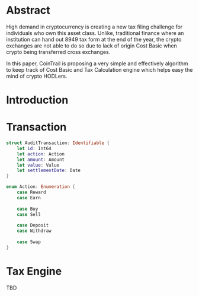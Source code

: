 # Abstract
High demand in cryptocurrency is creating a new tax filing challenge for individuals who own this asset class. Unlike, traditional finance where an institution can hand out 8949 tax form at the end of the year, the crypto exchanges are not able to do so due to lack of origin Cost Basic when crypto being transferred cross exchanges.

In this paper, CoinTrail is proposing a very simple and effectively algorithm to keep track of Cost Basic and Tax Calculation engine which helps easy the mind of crypto HODLers.

# Introduction

# Transaction
```swift
struct AuditTransaction: Identifiable {
    let id: Int64
    let action: Action
    let amount: Amount
    let value: Value
    let settlementDate: Date
}

enum Action: Enumeration {
    case Reward
    case Earn
                
    case Buy
    case Sell
                
    case Deposit
    case Withdraw
                
    case Swap 
}
```

# Tax Engine
TBD

